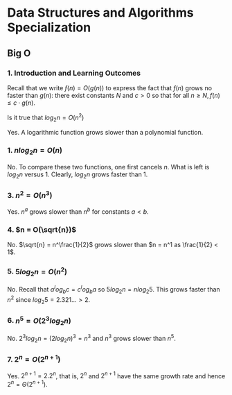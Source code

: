 # Data Structures and Algorithms Specialization

## Big O

### 1. Introduction and Learning Outcomes
Recall that we write $f(n) = O(g(n))$ to express the fact that $f(n)$ grows no faster than $g(n)$: there exist 
constants $N$ and $c > 0$ so that for all $n \geq N, f(n) \leq c⋅g(n)$.

Is it true that $log{_2}{n} = O(n^2)$

Yes. A logarithmic function grows slower than a polynomial function.

### 1. $nlog{_2}{n} = O(n)$

No. To compare these two functions, one first cancels $n$. What is left is $log{_2}{n}$ versus $1$. Clearly, $log{_2}{n}$
grows faster than $1$.

### 3. $n^2 = O(n^3)$

Yes. $n^a$ grows slower than $n^b$ for constants $a < b$.

### 4. $n = O(\sqrt{n})$

No. $\sqrt{n} = n^\frac{1}{2}$ grows slower than $n = n^1 as \frac{1}{2} < 1$.

### 5. $5log{_2}{n} = O(n^2)$

No. Recall that $a^log{_b}{c} = c^log{_b}{a}$ so $5log{_2}{n} = nlog{_2}{5}$. This grows faster than $n^2$ since
$log{_2}{5} = 2.321... > 2$.

### 6. $n^5 = O(2^3log{_2}{n})$

No. $2^3log{_2}{n} = (2log{_2}{n})^3 = n^3$ and $n^3$ grows slower than $n^5$.

### 7. $2^n = O(2^{n+1})$

Yes. $2^{n+1} = 2 . 2^n$, that is, $2^n$ and $2^{n+1}$ have the same growth rate and hence $2^n = \Theta(2^{n+1})$.